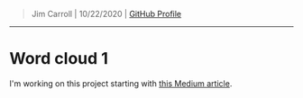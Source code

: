> Jim Carroll |
> 10/22/2020 |
> [GitHub Profile](https://github.com/pulamusic)

---

# Word cloud 1

I'm working on this project starting with [this Medium article](https://medium.com/@AnyChart/how-to-create-javascript-word-cloud-chart-tutorial-for-web-developers-7ccf12a37513).
